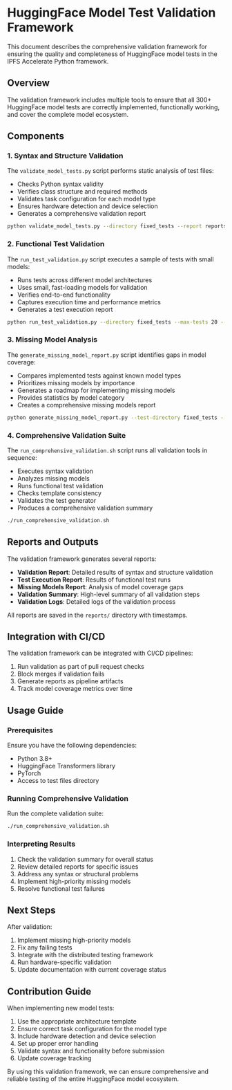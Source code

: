 # HuggingFace Model Test Validation Framework

This document describes the comprehensive validation framework for ensuring the quality and completeness of HuggingFace model tests in the IPFS Accelerate Python framework.

## Overview

The validation framework includes multiple tools to ensure that all 300+ HuggingFace model tests are correctly implemented, functionally working, and cover the complete model ecosystem.

## Components

### 1. Syntax and Structure Validation

The `validate_model_tests.py` script performs static analysis of test files:

- Checks Python syntax validity
- Verifies class structure and required methods
- Validates task configuration for each model type 
- Ensures hardware detection and device selection
- Generates a comprehensive validation report

```bash
python validate_model_tests.py --directory fixed_tests --report reports/validation_report.md --verbose
```

### 2. Functional Test Validation

The `run_test_validation.py` script executes a sample of tests with small models:

- Runs tests across different model architectures
- Uses small, fast-loading models for validation
- Verifies end-to-end functionality
- Captures execution time and performance metrics
- Generates a test execution report

```bash
python run_test_validation.py --directory fixed_tests --max-tests 20 --report reports/test_execution_report.md
```

### 3. Missing Model Analysis

The `generate_missing_model_report.py` script identifies gaps in model coverage:

- Compares implemented tests against known model types
- Prioritizes missing models by importance
- Generates a roadmap for implementing missing models
- Provides statistics by model category
- Creates a comprehensive missing models report

```bash
python generate_missing_model_report.py --test-directory fixed_tests --output-report reports/missing_models.md
```

### 4. Comprehensive Validation Suite

The `run_comprehensive_validation.sh` script runs all validation tools in sequence:

- Executes syntax validation
- Analyzes missing models
- Runs functional test validation
- Checks template consistency
- Validates the test generator
- Produces a comprehensive validation summary

```bash
./run_comprehensive_validation.sh
```

## Reports and Outputs

The validation framework generates several reports:

- **Validation Report**: Detailed results of syntax and structure validation
- **Test Execution Report**: Results of functional test runs 
- **Missing Models Report**: Analysis of model coverage gaps
- **Validation Summary**: High-level summary of all validation steps
- **Validation Logs**: Detailed logs of the validation process

All reports are saved in the `reports/` directory with timestamps.

## Integration with CI/CD

The validation framework can be integrated with CI/CD pipelines:

1. Run validation as part of pull request checks
2. Block merges if validation fails
3. Generate reports as pipeline artifacts
4. Track model coverage metrics over time

## Usage Guide

### Prerequisites

Ensure you have the following dependencies:

- Python 3.8+
- HuggingFace Transformers library
- PyTorch
- Access to test files directory

### Running Comprehensive Validation

Run the complete validation suite:

```bash
./run_comprehensive_validation.sh
```

### Interpreting Results

1. Check the validation summary for overall status
2. Review detailed reports for specific issues
3. Address any syntax or structural problems
4. Implement high-priority missing models
5. Resolve functional test failures

## Next Steps

After validation:

1. Implement missing high-priority models
2. Fix any failing tests
3. Integrate with the distributed testing framework
4. Run hardware-specific validation
5. Update documentation with current coverage status

## Contribution Guide

When implementing new model tests:

1. Use the appropriate architecture template
2. Ensure correct task configuration for the model type
3. Include hardware detection and device selection
4. Set up proper error handling
5. Validate syntax and functionality before submission
6. Update coverage tracking

By using this validation framework, we can ensure comprehensive and reliable testing of the entire HuggingFace model ecosystem.